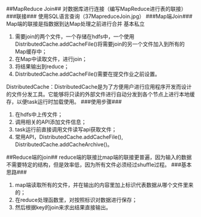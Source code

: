 ##MapReduce Join##
对数据库进行连接（编写MapReduce进行表的联接）
###联接###
使用SQL语言查询（37MapreduceJoin.jpg）
###Map端Join###
Map端的联接是指数据到达Map处理之前进行合并
基本私立
1.  需要join的两个文件，一个存储在hdfs中，一个使用DistributedCache.addCacheFile()将需要join的另一个文件加入到所有的Map缓存中；
2.  在Map中读取文件，进行join；
3.  将结果输出到reduce；
4.  DistributedCache.addCacheFile()需要在提交作业之前设置。

DistributedCache：DistributedCache是为了方便用户进行应用程序开发而设计的文件分发工具。它能够将只读的外部文件进行自动分发到各个节点上进行本地缓存，以便task运行时加载使用。
###使用步骤###
1.  在hdfs中上传文件；
2.  调用相关的API添加文件信息；
3.  task运行前直接调用文件读写api获取文件；
4.  常用API，DistributedCache.addCacheFile(), DistributedCache.addCacheArchive()。

##Reduce端的join##
reduce端的联接比map端的联接更普遍，因为输入的数据不需要特定的结构，但是效率低，因为所有文件必须经过shuffle过程。
###基本思路###
1.  map端读取所有的文件，并在输出的内容里加上标识代表数据从哪个文件里来的；
2.  在reduce处理函数里，对按照标识对数据进行保存；
3.  然后根据key的join来求出结果直接输出。